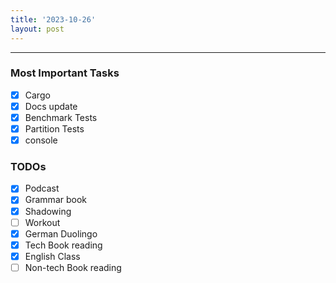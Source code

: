 ```yaml
---
title: '2023-10-26'
layout: post
---
```


---

### Most Important Tasks

- [x] Cargo
- [x] Docs update
- [x] Benchmark Tests
- [x] Partition Tests
- [x] console

### TODOs

- [x] Podcast
- [x] Grammar book
- [x] Shadowing
- [ ] Workout
- [x] German Duolingo
- [x] Tech Book reading
- [x] English Class
- [ ] Non-tech Book reading
